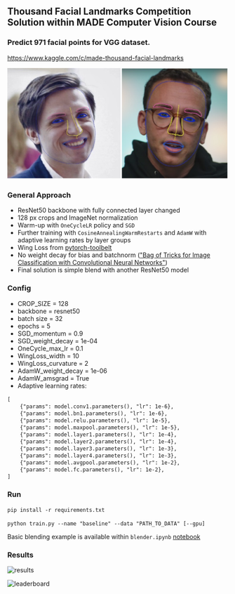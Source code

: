 ## Thousand Facial Landmarks Competition Solution within MADE Computer Vision Course
### Predict 971 facial points for VGG dataset. 
https://www.kaggle.com/c/made-thousand-facial-landmarks

![faces](images/faces.png)

### General Approach
* ResNet50 backbone with fully connected layer changed
* 128 px crops and ImageNet normalization
* Warm-up with `OneCycleLR` policy and `SGD`
* Further training with `CosineAnnealingWarmRestarts` and `AdamW` with adaptive learning rates by layer groups
* Wing Loss from [pytorch-toolbelt](https://github.com/BloodAxe/pytorch-toolbelt)
* No weight decay for bias and batchnorm 
(["Bag of Tricks for Image Classification with Convolutional Neural Networks"](https://arxiv.org/abs/1812.01187))
* Final solution is simple blend with another ResNet50 model


### Config
* CROP_SIZE = 128
* backbone = resnet50
* batch size = 32
* epochs = 5
* SGD_momentum = 0.9
* SGD_weight_decay = 1e-04
* OneCycle_max_lr = 0.1
* WingLoss_width = 10
* WingLoss_curvature = 2
* AdamW_weight_decay = 1e-06 
* AdamW_amsgrad = True
* Adaptive learning rates:
```
[
    {"params": model.conv1.parameters(), "lr": 1e-6},
    {"params": model.bn1.parameters(), "lr": 1e-6},
    {"params": model.relu.parameters(), "lr": 1e-5},
    {"params": model.maxpool.parameters(), "lr": 1e-5},
    {"params": model.layer1.parameters(), "lr": 1e-4},
    {"params": model.layer2.parameters(), "lr": 1e-4},
    {"params": model.layer3.parameters(), "lr": 1e-3},
    {"params": model.layer4.parameters(), "lr": 1e-3},
    {"params": model.avgpool.parameters(), "lr": 1e-2},
    {"params": model.fc.parameters(), "lr": 1e-2},
]
```

### Run
```pip install -r requirements.txt```

```python train.py --name "baseline" --data "PATH_TO_DATA" [--gpu]```

Basic blending example is available within `blender.ipynb` [notebook](blender.ipynb)

### Results
![results](images/submission.png)

![leaderboard](images/lb.png)
